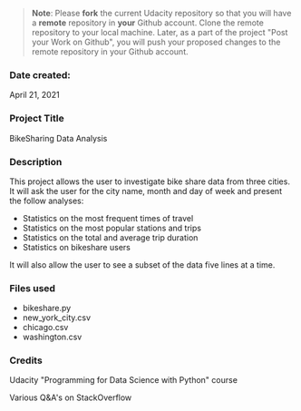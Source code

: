 >**Note**: Please **fork** the current Udacity repository so that you will have a **remote** repository in **your** Github account. Clone the remote repository to your local machine. Later, as a part of the project "Post your Work on Github", you will push your proposed changes to the remote repository in your Github account.

### Date created:
April 21, 2021

### Project Title
BikeSharing Data Analysis

### Description
This project allows the user to investigate bike share data from three cities. It will ask the user for the city name, month and day of week and present the follow analyses:
* Statistics on the most frequent times of travel
* Statistics on the most popular stations and trips
* Statistics on the total and average trip duration
* Statistics on bikeshare users

It will also allow the user to see a subset of the data five lines at a time.


### Files used
* bikeshare.py
* new_york_city.csv
* chicago.csv
* washington.csv


### Credits
Udacity "Programming for Data Science with Python" course

Various Q&A's on StackOverflow
